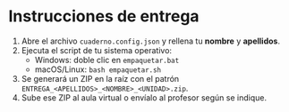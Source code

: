 # Instrucciones de entrega

1. Abre el archivo `cuaderno.config.json` y rellena tu **nombre** y **apellidos**.
2. Ejecuta el script de tu sistema operativo:
   - Windows: doble clic en `empaquetar.bat`
   - macOS/Linux: `bash empaquetar.sh`
3. Se generará un ZIP en la raíz con el patrón `ENTREGA_<APELLIDOS>_<NOMBRE>_<UNIDAD>.zip`.
4. Sube ese ZIP al aula virtual o envíalo al profesor según se indique.
